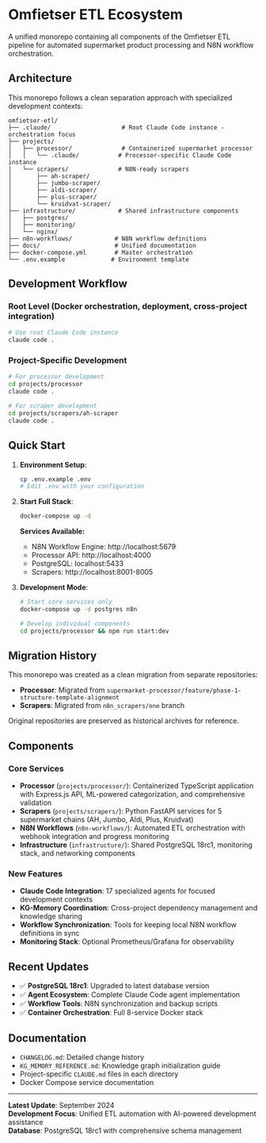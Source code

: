 # Omfietser ETL Ecosystem

A unified monorepo containing all components of the Omfietser ETL pipeline for automated supermarket product processing and N8N workflow orchestration.

## Architecture

This monorepo follows a clean separation approach with specialized development contexts:

```
omfietser-etl/
├── .claude/                    # Root Claude Code instance - orchestration focus
├── projects/
│   ├── processor/              # Containerized supermarket processor
│   │   └── .claude/           # Processor-specific Claude Code instance
│   └── scrapers/              # N8N-ready scrapers
│       ├── ah-scraper/
│       ├── jumbo-scraper/
│       ├── aldi-scraper/
│       ├── plus-scraper/
│       └── kruidvat-scraper/
├── infrastructure/            # Shared infrastructure components
│   ├── postgres/
│   ├── monitoring/
│   └── nginx/
├── n8n-workflows/            # N8N workflow definitions
├── docs/                     # Unified documentation
├── docker-compose.yml        # Master orchestration
└── .env.example             # Environment template
```

## Development Workflow

### Root Level (Docker orchestration, deployment, cross-project integration)
```bash
# Use root Claude Code instance
claude code .
```

### Project-Specific Development
```bash
# For processor development
cd projects/processor
claude code .

# For scraper development  
cd projects/scrapers/ah-scraper
claude code .
```

## Quick Start

1. **Environment Setup**:
   ```bash
   cp .env.example .env
   # Edit .env with your configuration
   ```

2. **Start Full Stack**:
   ```bash
   docker-compose up -d
   ```
   **Services Available:**
   - N8N Workflow Engine: http://localhost:5679
   - Processor API: http://localhost:4000
   - PostgreSQL: localhost:5433
   - Scrapers: http://localhost:8001-8005

3. **Development Mode**:
   ```bash
   # Start core services only
   docker-compose up -d postgres n8n
   
   # Develop individual components
   cd projects/processor && npm run start:dev
   ```

## Migration History

This monorepo was created as a clean migration from separate repositories:
- **Processor**: Migrated from `supermarket-processor/feature/phase-1-structure-template-alignment`
- **Scrapers**: Migrated from `n8n_scrapers/one` branch

Original repositories are preserved as historical archives for reference.

## Components

### Core Services
- **Processor** (`projects/processor/`): Containerized TypeScript application with Express.js API, ML-powered categorization, and comprehensive validation
- **Scrapers** (`projects/scrapers/`): Python FastAPI services for 5 supermarket chains (AH, Jumbo, Aldi, Plus, Kruidvat)
- **N8N Workflows** (`n8n-workflows/`): Automated ETL orchestration with webhook integration and progress monitoring
- **Infrastructure** (`infrastructure/`): Shared PostgreSQL 18rc1, monitoring stack, and networking components

### New Features
- **Claude Code Integration**: 17 specialized agents for focused development contexts
- **KG-Memory Coordination**: Cross-project dependency management and knowledge sharing
- **Workflow Synchronization**: Tools for keeping local N8N workflow definitions in sync
- **Monitoring Stack**: Optional Prometheus/Grafana for observability

## Recent Updates

- ✅ **PostgreSQL 18rc1**: Upgraded to latest database version
- ✅ **Agent Ecosystem**: Complete Claude Code agent implementation
- ✅ **Workflow Tools**: N8N synchronization and backup scripts
- ✅ **Container Orchestration**: Full 8-service Docker stack

## Documentation

- `CHANGELOG.md`: Detailed change history
- `KG_MEMORY_REFERENCE.md`: Knowledge graph initialization guide
- Project-specific `CLAUDE.md` files in each directory
- Docker Compose service documentation

---

**Latest Update**: September 2024  
**Development Focus**: Unified ETL automation with AI-powered development assistance  
**Database**: PostgreSQL 18rc1 with comprehensive schema management
